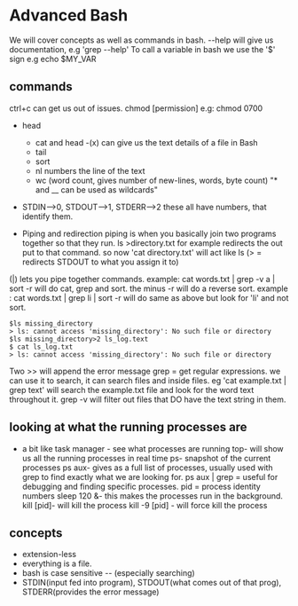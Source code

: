 # Advanced Bash

We will cover concepts as well as commands in bash.
--help will give us documentation, e.g 'grep --help'
To call a variable in bash we use the '$' sign e.g echo $MY_VAR

## commands

ctrl+c can get us out of issues.
chmod [permission] <path or file>
e.g: chmod 0700 <path-to-file>
- head
  - cat and head -(x) can give us the text details of a file in Bash
  - tail
  - sort
  - nl numbers the line of the text
  - wc (word count, gives number of new-lines, words, byte count)
 "* and __ can be used as wildcards"

- STDIN-->0, STDOUT-->1, STDERR-->2
these all have numbers, that identify them.

- Piping and redirection
piping is when you basically join two programs together so that they run.
ls >directory.txt for example redirects the out put to that command.
so now 'cat directory.txt' will act like ls
(> = redirects STDOUT to what you assign it to)

(|) lets you pipe together commands.
example: cat words.txt | grep -v a | sort -r will do cat, grep and sort. the minus -r will do a reverse sort.
example : cat words.txt | grep li | sort -r will do same as above but look for 'li' and not sort.


````
$ls missing_directory
> ls: cannot access 'missing_directory': No such file or directory
$ls missing_directory>2 ls_log.text
$ cat ls_log.txt
> ls: cannot access 'missing_directory': No such file or directory

````
Two >> will append the error message
grep = get regular expressions. we can use it to search, it can search files and inside files.
eg 'cat example.txt | grep text' will search the example.txt file and look for the
word text throughout it.
grep -v will filter out files that DO have the text string in them.

## looking at what the running processes are
- a bit like task manager - see what processes are running
 top- will show us all the running processes in real time
 ps- snapshot of the current processes
 ps aux- gives as a full list of processes, usually used with grep to find exactly what we are looking for.
 ps aux | grep = useful for debugging and finding specific processes.
 pid = process identity numbers
 sleep 120 &- this makes the processes run in the background.
kill [pid]- will kill the process
kill -9 [pid] - will force kill the process

## concepts


- extension-less
- everything is a file.
- bash is case sensitive -- (especially searching)
- STDIN(input fed into program), STDOUT(what comes out of that prog),
  STDERR(provides the error message)
